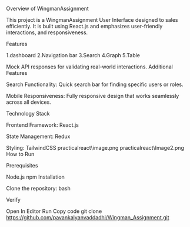 Overview of WingmanAssignment

This project is a WingmanAssignment User Interface designed to sales efficiently. It is built using React.js and emphasizes user-friendly interactions,  and responsiveness.

Features

1.dashboard
2.Navigation bar
3.Search
4.Graph
5.Table



Mock API responses for validating real-world interactions.
Additional Features



Search Functionality: Quick search bar for finding specific users or roles.

Mobile Responsiveness: Fully responsive design that works seamlessly across all devices.

Technology Stack

Frontend Framework: React.js

State Management: Redux

Styling: TailwindCSS
practicalreact\image.png
practicalreact\Image2.png
How to Run

Prerequisites

Node.js
npm
Installation

Clone the repository:
bash

Verify

Open In Editor
Run
Copy code
git clone https://github.com/pavankalyanvaddadhi/Wingman_Assignment.git
